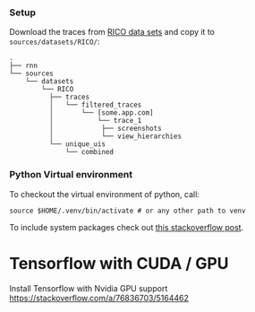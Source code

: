 ### Setup

Download the traces from [RICO data sets](http://interactionmining.org/rico#quick-downloads) and copy it to `sources/datasets/RICO/`:
```
.
├── rnn
└── sources
    └── datasets
        └── RICO
          ├── traces
          │   └── filtered_traces
          │       └── [some.app.com]
          │           └── trace_1
          │            ├── screenshots
          │            └── view_hierarchies
          └── unique_uis
              └── combined
```

### Python Virtual environment

To checkout the virtual environment of python, call:
```shell
source $HOME/.venv/bin/activate # or any other path to venv
```

To include system packages check out [this stackoverflow post](https://stackoverflow.com/a/55600285/5164462).

# Tensorflow with CUDA / GPU

Install Tensorflow with Nvidia GPU support
https://stackoverflow.com/a/76836703/5164462
